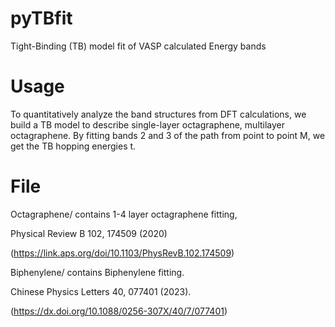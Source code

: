 # pyTBfit
Tight-Binding (TB) model fit of VASP calculated Energy bands

# Usage

To quantitatively analyze the band structures from DFT calculations, we build a TB model to describe single-layer octagraphene, multilayer octagraphene. By fitting bands  2
and  3 of the path from point  to point M, we get the TB hopping energies t.

# File

Octagraphene/ contains 1-4 layer octagraphene fitting, 

Physical Review B 102, 174509 (2020)

(https://link.aps.org/doi/10.1103/PhysRevB.102.174509)

Biphenylene/ contains Biphenylene fitting.

Chinese Physics Letters 40, 077401 (2023).

(https://dx.doi.org/10.1088/0256-307X/40/7/077401)


